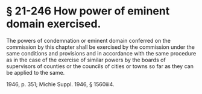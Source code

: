 # § 21-246 How power of eminent domain exercised.

<p>The powers of condemnation or eminent domain conferred on the commission by this chapter shall be exercised by the commission under the same conditions and provisions and in accordance with the same procedure as in the case of the exercise of similar powers by the boards of supervisors of counties or the councils of cities or towns so far as they can be applied to the same.</p><p>1946, p. 351; Michie Suppl. 1946, § 1560iii4.</p>